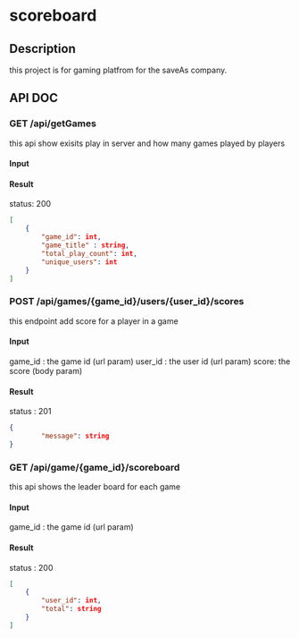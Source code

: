 # scoreboard
## Description
this project is for gaming platfrom for the saveAs company.
## API DOC

### GET /api/getGames
this api show exisits play in server and how many games played by players
#### Input

#### Result
status: 200
```json
[
	{
		"game_id": int,
		"game_title" : string,
		"total_play_count": int,
		"unique_users": int
	}
]
```
### POST /api/games/{game_id}/users/{user_id}/scores
this endpoint add score for a player in a game
#### Input
game_id : the game id (url param)
user_id : the user id (url param)
score: the score (body param)

#### Result
status : 201
```json
{
		"message": string 
}
```
### GET /api/game/{game_id}/scoreboard
this api shows the leader board for each game
#### Input
game_id : the game id (url param)

#### Result
status : 200
```json
[
	{
		"user_id": int,
		"total": string
	}
]
```

